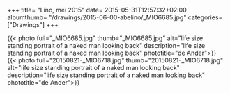 +++
title= "Lino, mei 2015"
date= 2015-05-31T12:57:32+02:00
albumthumb= "/drawings/2015-06-00-abelino/_MIO6685.jpg"
categories= ["Drawings"]
+++

{{< photo full="_MIO6685.jpg" thumb="_MIO6685.jpg" alt="life size standing portrait of a naked man looking back" description="life size standing portrait of a naked man looking back" phototitle="de Ander">}}
{{< photo full="20150821-_MIO6718.jpg" thumb="20150821-_MIO6718.jpg" alt="life size standing portrait of a naked man looking back" description="life size standing portrait of a naked man looking back" phototitle="de Ander">}}
